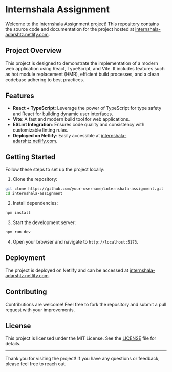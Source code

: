 # Internshala Assignment

Welcome to the Internshala Assignment project! This repository contains the source code and documentation for the project hosted at [internshala-adarshtz.netlify.com](https://internshala-adarshtz.netlify.com).

## Project Overview

This project is designed to demonstrate the implementation of a modern web application using React, TypeScript, and Vite. It includes features such as hot module replacement (HMR), efficient build processes, and a clean codebase adhering to best practices.

## Features

- **React + TypeScript**: Leverage the power of TypeScript for type safety and React for building dynamic user interfaces.
- **Vite**: A fast and modern build tool for web applications.
- **ESLint Integration**: Ensures code quality and consistency with customizable linting rules.
- **Deployed on Netlify**: Easily accessible at [internshala-adarshtz.netlify.com](https://internshala-adarshtz.netlify.com).

## Getting Started

Follow these steps to set up the project locally:

1. Clone the repository:
  ```bash
  git clone https://github.com/your-username/internshala-assignment.git
  cd internshala-assignment
  ```

2. Install dependencies:
  ```bash
  npm install
  ```

3. Start the development server:
  ```bash
  npm run dev
  ```

4. Open your browser and navigate to `http://localhost:5173`.

## Deployment

The project is deployed on Netlify and can be accessed at [internshala-adarshtz.netlify.com](https://internshala-adarshtz.netlify.com).

## Contributing

Contributions are welcome! Feel free to fork the repository and submit a pull request with your improvements.

## License

This project is licensed under the MIT License. See the [LICENSE](LICENSE) file for details.

---
Thank you for visiting the project! If you have any questions or feedback, please feel free to reach out.
